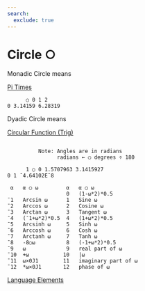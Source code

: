 ```yaml
---
search:
  exclude: true
---
```






<h1 class="heading"><span class="name">Circle</span> <span class="command">○</span></h1>


Monadic Circle means


[Pi Times](../primitive-functions/pi-times.md)
```apl
      ○ 0 1 2
0 3.14159 6.28319
```

Dyadic Circle means


[Circular Function (Trig)](../primitive-functions/circular.md)
```apl

          Note: Angles are in radians 
                radians ← ○ degrees ÷ 180

      1 ○ 0 1.5707963 3.1415927
0 1 ¯4.64102E¯8

 ⍺   ⍺ ○ ⍵         ⍺   ⍺ ○ ⍵    
                   0   (1-⍵*2)*0.5
¯1   Arcsin ⍵      1   Sine ⍵
¯2   Arccos ⍵      2   Cosine ⍵
¯3   Arctan ⍵      3   Tangent ⍵
¯4   (¯1+⍵*2)*0.5  4   (1+⍵*2)*0.5
¯5   Arcsinh ⍵     5   Sinh ⍵
¯6   Arccosh ⍵     6   Cosh ⍵
¯7   Arctanh ⍵     7   Tanh ⍵
¯8   -8○⍵          8   (-1+⍵*2)*0.5
¯9   ⍵             9   real part of ⍵
¯10  +⍵           10   |⍵
¯11  ⍵×0J1        11   imaginary part of ⍵
¯12  *⍵×0J1       12   phase of ⍵

```


[Language Elements](./language-elements.md)


